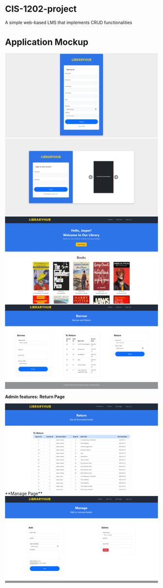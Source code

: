 # CIS-1202-project
A simple web-based LMS that implements CRUD functionalities

# Application Mockup
<img src="./images/wireframes/SignupPage.png">
<img src="./images/wireframes/LoginPage.png">
<img src="./images/wireframes/dashboarduser.png">
<img src="./images/wireframes/Borrowpageuser.png">

**Admin features:**
**Return Page**

<img src="./images/wireframes/toreturnpage.png">
**Manage Page**

<img src="./images/wireframes/ManageBooks.png">



